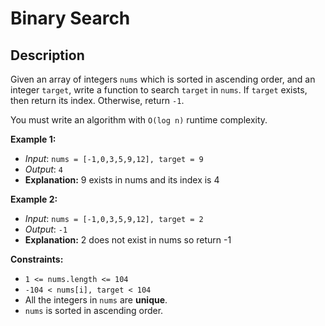 # Binary Search

## Description
Given an array of integers `nums` which is sorted in ascending order, and an integer `target`, write a function to search `target` in `nums`. If `target` exists, then return its index. Otherwise, return `-1`.

You must write an algorithm with `O(log n)` runtime complexity.

**Example 1:**
- _Input_: `nums = [-1,0,3,5,9,12], target = 9`
- _Output_: `4`
- **Explanation:** 9 exists in nums and its index is 4

**Example 2:**
- _Input_: `nums = [-1,0,3,5,9,12], target = 2`
- _Output_: `-1`
- **Explanation:** 2 does not exist in nums so return -1

**Constraints:**
- `1 <= nums.length <= 104`
- `-104 < nums[i], target < 104`
- All the integers in `nums` are **unique**.
- `nums` is sorted in ascending order.
